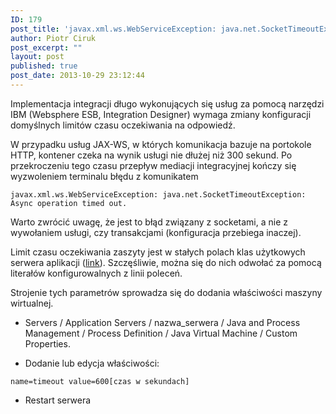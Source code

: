 ```yaml
---
ID: 179
post_title: 'javax.xml.ws.WebServiceException: java.net.SocketTimeoutException: Async operation timed out'
author: Piotr Ciruk
post_excerpt: ""
layout: post
published: true
post_date: 2013-10-29 23:12:44
---
```

Implementacja integracji długo wykonujących się usług za pomocą narzędzi IBM (Websphere ESB, Integration Designer) wymaga zmiany konfiguracji domyślnych limitów czasu oczekiwania na odpowiedź.

W przypadku usług JAX-WS, w których komunikacja bazuje na portokole HTTP, kontener czeka na wynik usługi nie dłużej niż 300 sekund. Po przekroczeniu tego czasu przepływ mediacji integracyjnej kończy się wyzwoleniem terminalu błędu z komunikatem 
```
javax.xml.ws.WebServiceException: java.net.SocketTimeoutException: Async operation timed out.
```

Warto zwrócić uwagę, że jest to błąd związany z socketami, a nie z wywołaniem usługi, czy transakcjami (konfiguracja przebiega inaczej).

Limit czasu oczekiwania zaszyty jest w stałych polach klas użytkowych serwera aplikacji (<a href="http://pic.dhe.ibm.com/infocenter/wasinfo/v7r0/index.jsp?topic=%2Fcom.ibm.websphere.soafep.multiplatform.doc%2Finfo%2Fae%2Fae%2Frwbs_jaxwstimeouts.html" target="_blank">link</a><wbr />). Szczęśliwie, można się do nich odwołać za pomocą literałów konfigurowalnych z linii poleceń.

Strojenie tych parametrów sprowadza się do dodania właściwości maszyny wirtualnej.

- Servers / Application Servers / nazwa_serwera / Java and Process Management / Process Definition / Java Virtual Machine / Custom Properties.

- Dodanie lub edycja właściwości:
```
name=timeout value=600[czas w sekundach]
```

- Restart serwera
